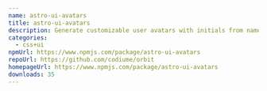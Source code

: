 ```yaml
---
name: astro-ui-avatars
title: astro-ui-avatars
description: Generate customizable user avatars with initials from names
categories:
  - css+ui
npmUrl: https://www.npmjs.com/package/astro-ui-avatars
repoUrl: https://github.com/codiume/orbit
homepageUrl: https://www.npmjs.com/package/astro-ui-avatars
downloads: 35
---
```

